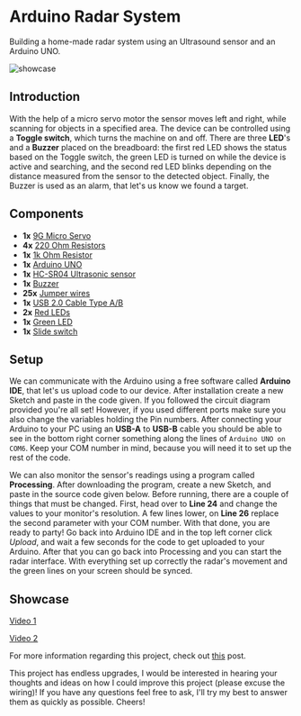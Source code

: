 # Arduino Radar System

Building a home-made radar system using an Ultrasound sensor and an Arduino UNO.

![showcase](https://github.com/user-attachments/assets/20dbd982-e033-4804-8eea-e090cab68c40)

## Introduction

With the help of a micro servo motor the sensor moves left and right, while scanning for objects in a specified area. The device can be controlled using a **Toggle switch**, which turns the machine on and off. There are three **LED**'s and a **Buzzer** placed on the breadboard: the first red LED shows the status based on the Toggle switch, the green LED is turned on while the device is active and searching, and the second red LED blinks depending on the distance measured from the sensor to the detected object. Finally, the Buzzer is used as an alarm, that let's us know we found a target.

## Components

* **1x** [9G Micro Servo](https://www.amazon.com/Sipytoph-Helicopter-Airplane-Walking-Control/dp/B09185SC1W/ref=sr_1_13?dib=eyJ2IjoiMSJ9.tVLqy2AGpupwOFNupo-YTuoTttEjBv2ctPZik0NvQ9EY0iSztVtsF2rGLh1AzqoPSp1U_Wnv0ZLKdLcgW30tMrIIdLXxx0FNB8tOncqhG5J_SqNkvEULqbQQMMDRp0iZjzBwTOO_Q2dUDBPN43PFrH3NHq-VUdudmRLXFH1eIDWVxE8WnzaGKcwCUqsok6vRSvZvFYONLeHoGVtG49_W56nOgjjyJwU4OwdMMwZksQ_oxMTMZnxucVxWGY5bW0XN8BVzilRD9Ih7AiQBIckqmlwTzFkhItdQSnZxdVp6vmo.8Ou7Jp_t7_afKpZYLmrM8C3qKaquPQ5z-acKNuPuc8U&dib_tag=se&keywords=sg90%2B9g%2Bmicro%2Bservo&qid=1721123630&sr=8-13&th=1)
* **4x** [220 Ohm Resistors](https://www.amazon.com/EDGELEC-Resistor-Tolerance-Multiple-Resistance/dp/B07QK9ZBVZ/ref=sr_1_3?dib=eyJ2IjoiMSJ9.48C-Ove2hC0iqcDJWqOBW0Ym2y_kNHj8NmJQZB-_us_d_Y2U3Mei1LQsdqeGlHxAOL_yqpEQGQHEay917onU1Snhys6R-f4QrB6YwhLyu-pV0XFcB9a8FBAzk3uxQkB-QeMKssnn8-o_5hfJBXbmbCukGSoU7t6oBcBj2v4o068X5DLuNnWkQ3s2cIjC0T5-pJ9vm6MZoEkd-rxX9uMocnWWnO1UkTZRG0cW9eWLmiA.my682eInl2JCE44AhL95ixHIdhNRGPn4yrdFyjhLCt0&dib_tag=se&keywords=220%2Bohm%2Bresistor&qid=1721123739&sr=8-3&th=1)
* **1x** [1k Ohm Resistor](https://www.amazon.com/California-JOS-Carbon-Resistor-Tolerance/dp/B0BR66ZN6B/ref=sr_1_3?dib=eyJ2IjoiMSJ9.sjCrXtEr0PMGKZXQLPwE43Cm6Wuj_WtcdUxQqil3rZKsZCgpkZt-IB7HoRMDPFJcoswO2Uk0H--0JcokTP_F8y62pPJYPLZVKrqhKFDLf6aSjf_ArcWDYUTjf6oJ39qh3zOZhNvWW4iFF-qfksisUQwZ-rP-fDrk6E5f5wuiSsk68f-Qhqpj5BV5U4n4TpqwLWK_L2kDlll2fCG363nzoj8U42UiGgE8cFLLLAdOpSE.KIq2jWvPuqMAdxSxDxpyttI_hQKgC60Y7gxmX35z09A&dib_tag=se&keywords=1k+ohm+resistor&qid=1721123787&sr=8-3)
* **1x** [Arduino UNO](https://www.amazon.com/Arduino-A000066-ARDUINO-UNO-R3/dp/B008GRTSV6?th=1)
* **1x** [HC-SR04 Ultrasonic sensor](https://www.amazon.com/CUQI-Ultrasonic-Measuring-Transmitter-Compatible/dp/B092D2DS1Y/ref=sr_1_7?dib=eyJ2IjoiMSJ9.e5Yfpkja9gNArv99GdcfIbPkHEwnA5_v-S2dX3lHPU3MyNznCsGAeUrd-5fU9Rr--v6lKcSiP1qtwKGtZ4U6iIyEu3tQeQDcjDoBF8Rr-DnlnOqHPWsWJkx1OTDYJXcwu1JHqTeM9I0GQHHG2UUBuqZrGGQZTqGoBZobHn-WX68uAJtgftcVYLoN-gkkyDb20tqUkWmTd4heQlxdsH6gtfo9aJEISmw9hs7DgNmwgiu4kvEQuT42iQbJKSwX5lm0._BGqBfyM2MFj0nQTpUEkfFggIofOIGWG7vi_lSd9RQw&dib_tag=se&keywords=HC-SR04+ultrasonic+sensor&qid=1721123908&s=electronics&sr=1-7)
* **1x** [Buzzer](https://www.amazon.com/Gikfun-Terminals-Passive-Electronic-Arduino/dp/B01GJLE5BS/ref=sr_1_6?dib=eyJ2IjoiMSJ9.xguNP2bafm6PIldIUszcpPI9f2cyz4-uGdxia46YmzQ2paZ9-BmEPre13kPCBvFIq6vTVNJP3l6tRu9PIvQ8E0_Iu-x77kIAaSiZILk0IEuKJYCL0bFfFLpsZJANQaI0zLSrC7phT9GdcVwmDtpsTXpH6hBRxbXUARJKB-fi0od2LyrqsNp-ssiOq_RYsYm155WKhivntVNcnb8sViuA2I6B04OFFhWPLbvhTOxKXfs.5hHxn7kvXj48BaoaZFFDG9ssFbCOnrzk-9IBletQgeE&dib_tag=se&keywords=arduino+buzzer&qid=1721123964&sr=8-6)
* **25x** [Jumper wires](https://www.amazon.com/EDGELEC-Breadboard-Optional-Assorted-Multicolored/dp/B07GD2BWPY/ref=sr_1_4?dib=eyJ2IjoiMSJ9.tjHxIQLJsk16_0YVtUGN6bYgnUPWn3fCzYUZwBtpSZaF0zysY3u40uHgMv-5D_xi3SSveAixO_v7-PG8AAOKg4k6CcE-VPeviYUDrt7wBOUSk8jVDe4HiIdXlm2vSIwaUpEJ7XPLfkQvjyz8ulufYAi10GFh_WkEfFsE4JSfxN__bJnGcOrf7PFd_oEVBJtOWv6e5tCSjyDF5zgmfTAdcsiDGJ9ku7LJb3mxwIm4R00.k_0oqUoKw4kngT7_p90ohlo8RJzZPMudwB1OqUdW-PU&dib_tag=se&keywords=jumper+wires&qid=1721124000&sr=8-4)
* **1x** [USB 2.0 Cable Type A/B](https://www.amazon.com/Amazon-Basics-External-Gold-Plated-Connectors/dp/B00NH13DV2)
* **2x** [Red LEDs](https://www.amazon.com/OWOFYDR-diffused-Electronic-Component-Indicator/dp/B09B9BYS8V/ref=sr_1_44?dib=eyJ2IjoiMSJ9.1GA_RFabAsi0c0X-4kwArkVI6BtmSWlWVSXkxYoqdkzgexkgtHKch3tQbV11J8oPL7BOHIWkDYzo4fdNXZvtTyF8HwF2wGdMRojluGlxkFttevJf3-zsCwcoz3Vd_X7q8Lo52UE0w-uqhKM-Q59BNC_j8OuXHNLxrMD3Wpyzsgr5aH2U0qwAClJAdUVUZIMo1zuOW3pOR94jdL6HfmZq8J2UnatpmBqnavFMp3KSjIhpEqh6cEqqdML8GQA6eLpsfChxB_ArKNeY4R61mmgxt3EnVEluyloGXWc5rZfgvrE.qVRyBYPE093WQImwLau45kxiddswppi1j_YN315Q5Vg&dib_tag=se&keywords=green%2Bled%2Blights&qid=1721124115&sr=8-44&th=1)
* **1x** [Green LED](https://www.amazon.com/OWOFYDR-diffused-Electronic-Component-Indicator/dp/B09B9FD3Z3/ref=sr_1_44?dib=eyJ2IjoiMSJ9.1GA_RFabAsi0c0X-4kwArkVI6BtmSWlWVSXkxYoqdkzgexkgtHKch3tQbV11J8oPL7BOHIWkDYzo4fdNXZvtTyF8HwF2wGdMRojluGlxkFttevJf3-zsCwcoz3Vd_X7q8Lo52UE0w-uqhKM-Q59BNC_j8OuXHNLxrMD3Wpyzsgr5aH2U0qwAClJAdUVUZIMo1zuOW3pOR94jdL6HfmZq8J2UnatpmBqnavFMp3KSjIhpEqh6cEqqdML8GQA6eLpsfChxB_ArKNeY4R61mmgxt3EnVEluyloGXWc5rZfgvrE.qVRyBYPE093WQImwLau45kxiddswppi1j_YN315Q5Vg&dib_tag=se&keywords=green%2Bled%2Blights&qid=1721124115&sr=8-44&th=1)
* **1x** [Slide switch](https://www.amazon.com/WOWOONE-Vertical-Switch-Position-CYT1107/dp/B08JYV8HZ7/ref=zg_bs_g_18945323011_d_sccl_9/147-2167741-4085639?psc=1)
  
## Setup

We can communicate with the Arduino using a free software called **Arduino IDE**, that let's us upload code to our device. After installation create a new Sketch and paste in the code given. If you followed the circuit diagram provided you're all set! However, if you used different ports make sure you also change the variables holding the Pin numbers. After connecting your Arduino to your PC using an **USB-A** to **USB-B** cable you should be able to see in the bottom right corner something along the lines of `Arduino UNO on COM6`. Keep your COM number in mind, because you will need it to set up the rest of the code.

We can also monitor the sensor's readings using a program called **Processing**. After downloading the program, create a new Sketch, and paste in the source code given below. Before running, there are a couple of things that must be changed. First, head over to **Line 24** and change the values to your monitor's resolution. A few lines lower, on **Line 26** replace the second parameter with your COM number. With that done, you are ready to party! Go back into Arduino IDE and in the top left corner click *Upload*, and wait a few seconds for the code to get uploaded to your Arduino. After that you can go back into Processing and you can start the radar interface. With everything set up correctly the radar's movement and the green lines on your screen should be synced.

## Showcase

[Video 1](https://www.youtube.com/watch?v=H7krqRXtmUs&list=PLF_prIHOkIhWpnFm8JDy6p6xMlMXVni2M)

[Video 2](https://www.youtube.com/watch?v=tc6iqRHBJUk&list=PLF_prIHOkIhWpnFm8JDy6p6xMlMXVni2M&index=2)

For more information regarding this project, check out [this](https://projecthub.arduino.cc) post.

This project has endless upgrades, I would be interested in hearing your thoughts and ideas on how I could improve this project (please excuse the wiring)! 
If you have any questions feel free to ask, I'll try my best to answer them as quickly as possible. Cheers! 

